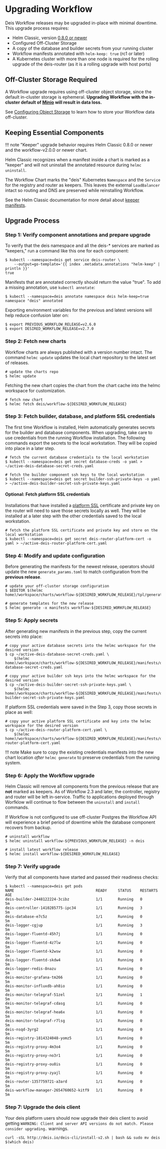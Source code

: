 # Upgrading Workflow

Deis Workflow releases may be upgraded in-place with minimal downtime. This upgrade process requires:

* Helm Classic, version [0.8.0 or newer](https://github.com/helm/helm-classic/releases/tag/0.8.0)
* Configured Off-Cluster Storage
* A copy of the database and builder secrets from your running cluster
* Workflow manifests annotated with `helm-keep: true` (rc1 or later)
* A Kubernetes cluster with more than one node is required for the rolling upgrade of the deis-router (as it is a rolling upgrade with host ports)

## Off-Cluster Storage Required

A Workflow upgrade requires using off-cluster object storage, since the default
in-cluster storage is ephemeral. **Upgrading Workflow with the in-cluster default
of [Minio][] will result in data loss.**

See [Configuring Object Storage][] to learn how to store your Workflow data off-cluster.

## Keeping Essential Components

!!! note
    "Keeper" upgrade behavior requires Helm Classic 0.8.0 or newer and the workflow-v2.0.0
    or newer chart.

Helm Classic recognizes when a manifest inside a chart is marked as a "keeper"
and will not uninstall the annotated resource during `helmc uninstall`.

The Workflow Chart marks the "deis" Kubernetes `Namespace` and the `Service`
for the registry and router as keepers. This leaves the external `LoadBalancer`
intact so routing and DNS are preserved while reinstalling Workflow.

See the Helm Classic documentation for more detail about [keeper manifests].

## Upgrade Process

### Step 1: Verify component annotations and prepare upgrade

To verify that the deis namespace and all the deis-* services are marked as "keepers," run a
command like this one for each component:

```
$ kubectl --namespace=deis get service deis-router \
	--output=go-template='{{ index .metadata.annotations "helm-keep" | println }}'
true
```

Manifests that are annotated correctly should return the value "true". To add a missing annotation, use `kubectl annotate`:

```
$ kubectl --namespace=deis annotate namespace deis helm-keep=true
namespace "deis" annotated
```

Exporting environment variables for the previous and latest versions will help reduce confusion later on:

```
$ export PREVIOUS_WORKFLOW_RELEASE=v2.6.0
$ export DESIRED_WORKFLOW_RELEASE=v2.7.0
```

### Step 2: Fetch new charts

Workflow charts are always published with a version number intact. The command `helmc update` updates the local chart
repository to the latest set of releases.

```
# update the charts repo
$ helmc update
```

Fetching the new chart copies the chart from the chart cache into the helmc workspace for customization.

```
# fetch new chart
$ helmc fetch deis/workflow-${DESIRED_WORKFLOW_RELEASE}
```

### Step 3: Fetch builder, database, and platform SSL credentials

The first time Workflow is installed, Helm automatically generates secrets for the builder and database components.
When upgrading, take care to use credentials from the running Workflow installation. The following commands export the
secrets to the local workstation. They will be copied into place in a later step.

```
# fetch the current database credentials to the local workstation
$ kubectl --namespace=deis get secret database-creds -o yaml > ~/active-deis-database-secret-creds.yaml

# fetch the builder component ssh keys to the local workstation
$ kubectl --namespace=deis get secret builder-ssh-private-keys -o yaml > ~/active-deis-builder-secret-ssh-private-keys.yaml
```

#### Optional: Fetch platform SSL credentials
Installations that have installed a [platform SSL](https://deis.com/docs/workflow/managing-workflow/platform-ssl/) certificate and private key on the router will need to save those secrets locally as well. They will be installed at a later step with the other credentials saved to the local workstation.

```
# fetch the platform SSL certificate and private key and store on the local workstation
$ kubectl --namespace=deis get secret deis-router-platform-cert -o yaml > ~/active-deis-router-platform-cert.yaml
```

### Step 4: Modify and update configuration

Before generating the manifests for the newest release, operators should update the new `generate_params.toml` to match
configuration from the **previous release**.

```
# update your off-cluster storage configuration
$ $EDITOR $(helmc home)/workspace/charts/workflow-${DESIRED_WORKFLOW_RELEASE}/tpl/generate_params.toml
```

```
# generate templates for the new release
$ helmc generate -x manifests workflow-${DESIRED_WORKFLOW_RELEASE}
```

### Step 5: Apply secrets

After generating new manifests in the previous step, copy the current secrets into place:

```
# copy your active database secrets into the helmc workspace for the desired version
$ cp ~/active-deis-database-secret-creds.yaml \
	$(helmc home)/workspace/charts/workflow-${DESIRED_WORKFLOW_RELEASE}/manifests/deis-database-secret-creds.yaml

# copy your active builder ssh keys into the helmc workspace for the desired version
$ cp ~/active-deis-builder-secret-ssh-private-keys.yaml \
	$(helmc home)/workspace/charts/workflow-${DESIRED_WORKFLOW_RELEASE}/manifests/deis-builder-secret-ssh-private-keys.yaml
```

If platform SSL credentials were saved in the Step 3, copy those secrets in place as well:
```
# copy your active platform SSL certificate and key into the helmc workspace for the desired version
$ cp ~/active-deis-router-platform-cert.yaml \
	$(helmc home)/workspace/charts/workflow-${DESIRED_WORKFLOW_RELEASE}/manifests/deis-router-platform-cert.yaml
```

!!! note
    Make sure to copy the existing credentials manifests into the new chart
    location *after* `helmc generate` to preserve credentials from the running system.

### Step 6: Apply the Workflow upgrade

Helm Classic will remove all components from the previous release that are **not** marked as keepers. As of Workflow
2.3 and later, the controller, registry and router will be left in-service. Traffic to applications deployed through
Worfklow will continue to flow between the `uninstall` and `install` commands.

If Workflow is not configured to use off-cluster Postgres the Workflow API will experience a brief period of downtime
while the database component recovers from backup.

```
# uninstall workflow
$ helmc uninstall workflow-${PREVIOUS_WORKFLOW_RELEASE} -n deis

# install latest workflow release
$ helmc install workflow-${DESIRED_WORKFLOW_RELEASE}
```

### Step 7: Verify upgrade

Verify that all components have started and passed their readiness checks:

```
$ kubectl --namespace=deis get pods
NAME                                     READY     STATUS    RESTARTS   AGE
deis-builder-2448122224-3cibz            1/1       Running   0          5m
deis-controller-1410285775-ipc34         1/1       Running   3          5m
deis-database-e7c5z                      1/1       Running   0          5m
deis-logger-cgjup                        1/1       Running   3          5m
deis-logger-fluentd-45h7j                1/1       Running   0          5m
deis-logger-fluentd-4z7lw                1/1       Running   0          5m
deis-logger-fluentd-k2wsw                1/1       Running   0          5m
deis-logger-fluentd-skdw4                1/1       Running   0          5m
deis-logger-redis-8nazu                  1/1       Running   0          5m
deis-monitor-grafana-tm266               1/1       Running   0          5m
deis-monitor-influxdb-ah8io              1/1       Running   0          5m
deis-monitor-telegraf-51zel              1/1       Running   1          5m
deis-monitor-telegraf-cdasg              1/1       Running   0          5m
deis-monitor-telegraf-hea6x              1/1       Running   0          5m
deis-monitor-telegraf-r7lsg              1/1       Running   0          5m
deis-nsqd-3yrg2                          1/1       Running   0          5m
deis-registry-1814324048-yomz5           1/1       Running   0          5m
deis-registry-proxy-4m3o4                1/1       Running   0          5m
deis-registry-proxy-no3r1                1/1       Running   0          5m
deis-registry-proxy-ou8is                1/1       Running   0          5m
deis-registry-proxy-zyajl                1/1       Running   0          5m
deis-router-1357759721-a3ard             1/1       Running   0          5m
deis-workflow-manager-2654760652-kitf9   1/1       Running   0          5m
```

[configuring object storage]: ../installing-workflow/configuring-object-storage.md
[keeper manifests]: http://helm-classic.readthedocs.io/en/latest/awesome/#keeper-manifests
[minio]: https://github.com/deis/minio

### Step 7: Upgrade the deis client

Your deis platform users should now upgrade their deis client to avoid getting `WARNING: Client and server API versions do not match. Please consider upgrading.` warnings.

```
curl -sSL http://deis.io/deis-cli/install-v2.sh | bash && sudo mv deis $(which deis)
```
